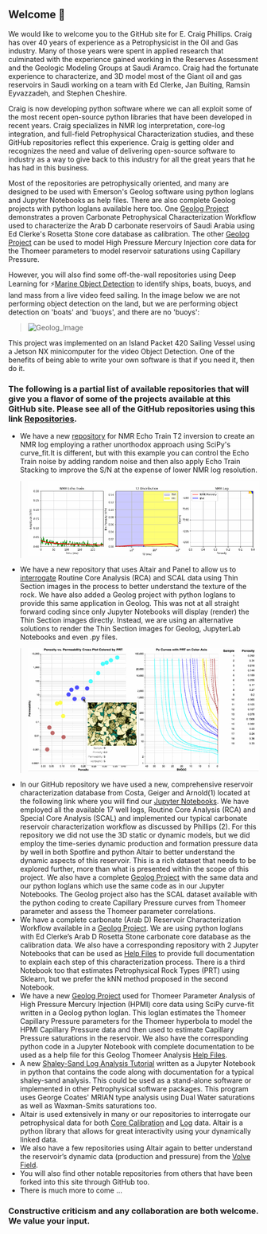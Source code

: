 ## Welcome 👋

<!--
**Philliec459/Philliec459** is a ✨ _special_ ✨ repository because its `README.md` (this file) appears on your GitHub profile.

Here are some ideas to get you started:

- 🔭 I’m currently working on ...
- 🌱 I’m currently learning ...
- 👯 I’m looking to collaborate on ...
- 🤔 I’m looking for help with ...
- 💬 Ask me about ...
- 📫 How to reach me: ...
- 😄 Pronouns: ...
- ⚡ Fun fact: ...
-->

We would like to welcome you to the GitHub site for E. Craig Phillips. Craig has over 40 years of experience as a Petrophysicist in the Oil and Gas industry. Many of those years were spent in applied research that culminated with the experience gained working in the Reserves Assessment and the Geologic Modeling Groups at Saudi Aramco. Craig had the fortunate experience to characterize, and 3D model most of the Giant oil and gas reservoirs in Saudi working on a team with Ed Clerke, Jan Buiting, Ramsin Eyvazzadeh, and Stephen Cheshire. 

Craig is now developing python software where we can all exploit some of the most recent open-source python libraries that have been developed in recent years. Craig specializes in NMR log interpretation, core-log integration, and full-field Petrophysical Characterization studies, and these GitHub repositories reflect this experience. Craig is getting older and recognizes the need and value of delivering open-source software to industry as a way to give back to this industry for all the great years that he has had in this business.

Most of the repositories are petrophysically oriented, and many are designed to be used with Emerson's Geolog software using python loglans and Jupyter Notebooks as help files. There are also complete Geolog projects with python loglans available here too. One [Geolog Project](https://github.com/Philliec459/Geolog-Used-to-Automate-the-Characterization-Workflow-using-Clerkes-Rosetta-Stone-calibration-data) demonstrates a proven Carbonate Petrophysical Characterization Workflow used to characterize the Arab D carbonate reservoirs of Saudi Arabia using Ed Clerke's Rosetta Stone core database as calibration. The other [Geolog Project](https://github.com/Philliec459/Geolog-Used-to-Model-Thomeer-Parameters-from-High-Pressure-Mercury-Injection-Data) can be used to model High Pressure Mercury Injection core data for the Thomeer parameters to model reservoir saturations using Capillary Pressure. 

However, you will also find some off-the-wall repositories using Deep Learning for ⚡[Marine Object Detection](https://github.com/Philliec459/Jetson-Inference-Pytorch-SSD-used-to-Detect-Marine-Objects-using-JP4.4) to identify ships, boats, buoys, and land mass from a live video feed sailing. In the image below we are not performing object detection on the land, but we are performing object detection on 'boats' and 'buoys', and there are no 'buoys': 

>![Geolog_Image](Sailboat_ID_using_AI_cropped.gif)

This project was implemented on an Island Packet 420 Sailing Vessel using a Jetson NX minicomputer for the video Object Detection. One of the benefits of being able to write your own software is that if you need it, then do it.

### The following is a partial list of available repositories that will give you a flavor of some of the projects available at this GitHub site. Please see all of the GitHub repositories using this link [Repositories]( https://github.com/Philliec459?tab=repositories).
- We have a new [repository](https://github.com/Philliec459/NMR-Echo-Train-Inversion-to-created-a-typical-NMR-log) for NMR Echo Train T2 inversion to create an NMR log employing a rather unorthodox approach using SciPy's curve_fit.It is different, but with this example you can control the Echo Train noise by adding random noise and then also apply Echo Train Stacking to improve the S/N at the expense of lower NMR log resolution. 

>![Geolog_Image](NMR_log.gif)

- We have a new repository that uses Altair and Panel to allow us to [interrogate](https://github.com/Philliec459/View-Thin-Section-Images-from-a-Porosity-Permeability-Cross-Plot-using-Python-Altair) Routine Core Analysis (RCA) and SCAL data using Thin Section images in the process to better understand the texture of the rock. We have also added a Geolog project with python loglans to provide this same application in Geolog. This was not at all straight forward coding since only Jupyter Notebooks will display (render) the Thin Section images directly. Instead, we are using an alternative solutions to render the Thin Section images for Geolog, JupyterLab Notebooks and even .py files. 

>![Geolog_Image](k-phi_with_Pc_ts.gif)

-	In our GitHub repository we have used a new, comprehensive reservoir characterization database from Costa, Geiger and Arnold(1) located at the following link where you will find our [Jupyter Notebooks](https://github.com/Philliec459/Jupyter-Notebooks_for-Characterization-of-a-New-Open-Source-Carbonate-Reservoir-Benchmarking-Case-St). We have employed all the available 17 well logs, Routine Core Analysis (RCA) and Special Core Analysis (SCAL) and implemented our typical carbonate reservoir characterization workflow as discussed by Phillips (2). For this repository we did not use the 3D static or dynamic models, but we did employ the time-series dynamic production and formation pressure data by well in both Spotfire and python Altair to better understand the dynamic aspects of this reservoir. This is a rich dataset that needs to be explored further, more than what is presented within the scope of this project. We also have a complete [Geolog Project](https://github.com/Philliec459/Characterization-of-a-New-Open-Source-Carbonate-Reservoir-Benchmarking-Case-Study-by-Costa) with the same data and our python loglans which use the same code as in our Jupyter Notebooks. The Geolog project also has the SCAL dataset available with the python coding to create Capillary Pressure curves from Thomeer parameter and assess the Thomeer parameter correlations. 
-	We have a complete carbonate (Arab D) Reservoir Characterization Workflow available in a [Geolog Project](https://github.com/Philliec459/Geolog-Used-to-Automate-the-Characterization-Workflow-using-Clerkes-Rosetta-Stone-calibration-data). We are using python loglans with Ed Clerke’s Arab D Rosetta Stone carbonate core database as the calibration data. We also have a corresponding repository with 2 Jupyter Notebooks that can be used as [Help Files](https://github.com/Philliec459/NEW-Carbonate-Characterization-Workflow-Jupiter-Notebook-Modules-with-Clerke-Arab-D-Calibration-Data) to provide full documentation to explain each step of this characterization process. There is a third Notebook too that estimates Petrophysical Rock Types (PRT) using Sklearn, but we prefer the kNN method proposed in the second Notebook. 
-	We have a new [Geolog Project](https://github.com/Philliec459/Geolog-Used-to-Model-Thomeer-Parameters-from-High-Pressure-Mercury-Injection-Data) used for Thomeer Parameter Analysis of High Pressure Mercury Injection (HPMI) core data using SciPy curve-fit written in a Geolog python loglan. This loglan estimates the Thomeer Capillary Pressure parameters for the Thomeer hyperbola to model the HPMI Capillary Pressure data and then used to estimate Capillary Pressure saturations in the reservoir. We also have the corresponding python code in a Jupyter Notebook with complete documentation to be used as a help file for this Geolog Thomeer Analysis [Help Files](https://github.com/Philliec459/Thomeer-Used-to-Model-High-Pressure-Mercury-Injection-Core-Data). 
-	A new [Shaley-Sand Log Analysis Tutorial](https://github.com/Philliec459/NEW-Shaley-Sand-Log-Analysis-Tutorial-using-Combined-NMR-and-Conventional-Logs) written as a Jupyter Notebook in python that contains the code along with documentation for a typical shaley-sand  analysis. This could be used as a stand-alone software or implemented in other Petrophysical software packages. This program uses George Coates' MRIAN type analysis using Dual Water saturations as well as Waxman-Smits saturations too. 
-	Altair is used extensively in many or our repositories to interrogate our petrophysical data for both [Core Calibration](https://github.com/Philliec459/Altair-used-to-Select-Samples-from-Poro-Perm-Cross-Plot-to-Display-the-respective-Pc-Curves) and [Log](https://github.com/Philliec459/Geolog-Python-Loglan-use-of-Altair-to-Interrogate-Log-Analysis-data) data. Altair is a python library that allows for great interactivity using your dynamically linked data. 
-	We also have a few repositories using Altair again to better understand the reservoir’s dynamic data (production and pressure) from the [Volve Field](https://github.com/Philliec459/Altair-used-to-Visualize-and-Interrogate-well-by-well-Production-Data-from-Volve-Field). 
-	You will also find other notable repositories from others that have been forked into this site through GitHub too.
-	There is much more to come …

### Constructive criticism and any collaboration are both welcome. We value your input.  
